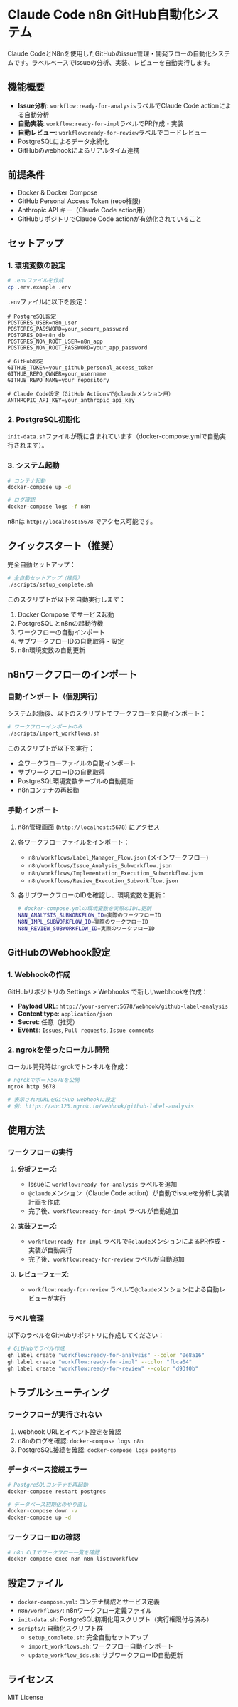 # Claude Code n8n GitHub自動化システム

Claude CodeとN8nを使用したGitHubのissue管理・開発フローの自動化システムです。ラベルベースでissueの分析、実装、レビューを自動実行します。

## 機能概要

- **Issue分析**: `workflow:ready-for-analysis`ラベルでClaude Code actionによる自動分析
- **自動実装**: `workflow:ready-for-impl`ラベルでPR作成・実装
- **自動レビュー**: `workflow:ready-for-review`ラベルでコードレビュー
- PostgreSQLによるデータ永続化
- GitHubのwebhookによるリアルタイム連携

## 前提条件

- Docker & Docker Compose
- GitHub Personal Access Token (repo権限)
- Anthropic API キー（Claude Code action用）
- GitHubリポジトリでClaude Code actionが有効化されていること

## セットアップ

### 1. 環境変数の設定

```bash
# .envファイルを作成
cp .env.example .env
```

`.env`ファイルに以下を設定：

```env
# PostgreSQL設定
POSTGRES_USER=n8n_user
POSTGRES_PASSWORD=your_secure_password
POSTGRES_DB=n8n_db
POSTGRES_NON_ROOT_USER=n8n_app
POSTGRES_NON_ROOT_PASSWORD=your_app_password

# GitHub設定
GITHUB_TOKEN=your_github_personal_access_token
GITHUB_REPO_OWNER=your_username
GITHUB_REPO_NAME=your_repository

# Claude Code設定（GitHub Actionsで@claudeメンション用）
ANTHROPIC_API_KEY=your_anthropic_api_key
```

### 2. PostgreSQL初期化

`init-data.sh`ファイルが既に含まれています（docker-compose.ymlで自動実行されます）。

### 3. システム起動

```bash
# コンテナ起動
docker-compose up -d

# ログ確認
docker-compose logs -f n8n
```

n8nは `http://localhost:5678` でアクセス可能です。

## クイックスタート（推奨）

完全自動セットアップ：

```bash
# 全自動セットアップ（推奨）
./scripts/setup_complete.sh
```

このスクリプトが以下を自動実行します：
1. Docker Compose でサービス起動
2. PostgreSQL とn8nの起動待機
3. ワークフローの自動インポート
4. サブワークフローIDの自動取得・設定
5. n8n環境変数の自動更新

## n8nワークフローのインポート

### 自動インポート（個別実行）

システム起動後、以下のスクリプトでワークフローを自動インポート：

```bash
# ワークフローインポートのみ
./scripts/import_workflows.sh
```

このスクリプトが以下を実行：
- 全ワークフローファイルの自動インポート
- サブワークフローIDの自動取得
- PostgreSQL環境変数テーブルの自動更新
- n8nコンテナの再起動

### 手動インポート

1. n8n管理画面 (`http://localhost:5678`) にアクセス
2. 各ワークフローファイルをインポート：
   - `n8n/workflows/Label_Manager_Flow.json` (メインワークフロー)
   - `n8n/workflows/Issue_Analysis_Subworkflow.json`
   - `n8n/workflows/Implementation_Execution_Subworkflow.json`
   - `n8n/workflows/Review_Execution_Subworkflow.json`

3. 各サブワークフローのIDを確認し、環境変数を更新：
   ```bash
   # docker-compose.ymlの環境変数を実際のIDに更新
   N8N_ANALYSIS_SUBWORKFLOW_ID=実際のワークフローID
   N8N_IMPL_SUBWORKFLOW_ID=実際のワークフローID  
   N8N_REVIEW_SUBWORKFLOW_ID=実際のワークフローID
   ```

## GitHubのWebhook設定

### 1. Webhookの作成

GitHubリポジトリの Settings > Webhooks で新しいwebhookを作成：

- **Payload URL**: `http://your-server:5678/webhook/github-label-analysis`
- **Content type**: `application/json`
- **Secret**: 任意（推奨）
- **Events**: `Issues`, `Pull requests`, `Issue comments`

### 2. ngrokを使ったローカル開発

ローカル開発時はngrokでトンネルを作成：

```bash
# ngrokでポート5678を公開
ngrok http 5678

# 表示されたURLをGitHub webhookに設定
# 例: https://abc123.ngrok.io/webhook/github-label-analysis
```

## 使用方法

### ワークフローの実行

1. **分析フェーズ**: 
   - Issueに `workflow:ready-for-analysis` ラベルを追加
   - `@claude`メンション（Claude Code action）が自動でissueを分析し実装計画を作成
   - 完了後、`workflow:ready-for-impl` ラベルが自動追加

2. **実装フェーズ**:
   - `workflow:ready-for-impl` ラベルで`@claude`メンションによるPR作成・実装が自動実行
   - 完了後、`workflow:ready-for-review` ラベルが自動追加

3. **レビューフェーズ**:
   - `workflow:ready-for-review` ラベルで`@claude`メンションによる自動レビューが実行

### ラベル管理

以下のラベルをGitHubリポジトリに作成してください：

```bash
# GitHubでラベル作成
gh label create "workflow:ready-for-analysis" --color "0e8a16"
gh label create "workflow:ready-for-impl" --color "fbca04"  
gh label create "workflow:ready-for-review" --color "d93f0b"
```

## トラブルシューティング

### ワークフローが実行されない

1. webhook URLとイベント設定を確認
2. n8nのログを確認: `docker-compose logs n8n`
3. PostgreSQL接続を確認: `docker-compose logs postgres`

### データベース接続エラー

```bash
# PostgreSQLコンテナを再起動
docker-compose restart postgres

# データベース初期化のやり直し
docker-compose down -v
docker-compose up -d
```

### ワークフローIDの確認

```bash
# n8n CLIでワークフロー一覧を確認
docker-compose exec n8n n8n list:workflow
```

## 設定ファイル

- `docker-compose.yml`: コンテナ構成とサービス定義
- `n8n/workflows/`: n8nワークフロー定義ファイル
- `init-data.sh`: PostgreSQL初期化用スクリプト（実行権限付与済み）
- `scripts/`: 自動化スクリプト群
  - `setup_complete.sh`: 完全自動セットアップ
  - `import_workflows.sh`: ワークフロー自動インポート
  - `update_workflow_ids.sh`: サブワークフローID自動更新

## ライセンス

MIT License